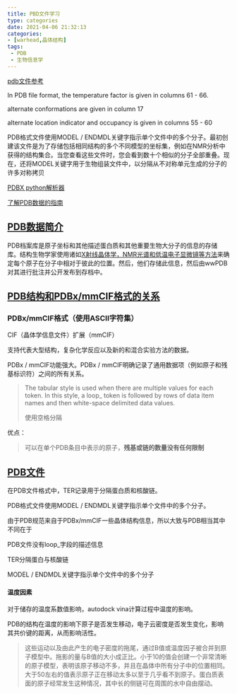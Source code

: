 ```yaml
---
title: PBD文件学习
type: categories
date: 2021-04-06 21:32:13
categories: 
- [warhead,晶体结构]
tags:
 - PDB
 - 生物信息学
---
```


[pdb文件参考](http://pdb101.rcsb.org/learn/guide-to-understanding-pdb-data/dealing-with-coordinates)

In PDB file format, the temperature factor is given in columns 61 - 66.

alternate conformations are given in column 17 

alternate location indicator and occupancy is given in columns 55 - 60

PDB格式文件使用MODEL / ENDMDL关键字指示单个文件中的多个分子。最初创建该文件是为了存储包括相同结构的多个不同模型的坐标集，例如在NMR分析中获得的结构集合。当您查看这些文件时，您会看到数十个相似的分子全部重叠。现在，还将MODEL关键字用于生物组装文件中，以分隔从不对称单元生成的分子的许多对称拷贝

[PDBX python解析器](https://mmcif.wwpdb.org/docs/sw-examples/python/html/)

[了解PDB数据的指南](http://pdb101.rcsb.org/learn/guide-to-understanding-pdb-data/primary-sequences-and-the-pdb-format)



## [PDB数据简介](http://pdb101.rcsb.org/learn/guide-to-understanding-pdb-data/introduction)

PDB档案库是原子坐标和其他描述蛋白质和其他重要生物大分子的信息的存储库。结构生物学家使用诸如[X射线晶体学，NMR光谱和低温电子显微镜等方法](http://pdb101.rcsb.org/learn/guide-to-understanding-pdb-data/methods-for-determining-structure)来确定每个原子在分子中相对于彼此的位置。然后，他们存储此信息，然后由wwPDB对其进行批注并公开发布到存档中。



## [PDB结构和PDBx/mmCIF格式的关系](http://pdb101.rcsb.org/learn/guide-to-understanding-pdb-data/beginner%E2%80%99s-guide-to-pdb-structures-and-the-pdbx-mmcif-format)

### PDBx/mmCIF格式（使用ASCII字符集）

CIF（晶体学信息文件）扩展（mmCIF）

支持代表大型结构，复杂化学反应以及新的和混合实验方法的数据。

PDBx / mmCIF功能强大。PDBx / mmCIF明确记录了通用数据项（例如原子和残基标识符）之间的所有关系。

> The tabular style is used when there are multiple values for each token. In this style, a loop_ token is followed by rows of data item names and then white-space delimited data values. 
>
> 使用空格分隔

优点：

>可以在单个PDB条目中表示的原子，**残基或链的数量没有任何限制**



## [PDB文件](http://pdb101.rcsb.org/learn/guide-to-understanding-pdb-data/dealing-with-coordinates)

在PDB文件格式中，TER记录用于分隔蛋白质和核酸链。

PDB格式文件使用MODEL / ENDMDL关键字指示单个文件中的多个分子。



由于PDB规范来自于PDBx/mmCIF一些晶体结构信息，所以大致与PDB相当其中不同在于

PDB文件没有loop_字段的描述信息

TER分隔蛋白与核酸链

MODEL / ENDMDL关键字指示单个文件中的多个分子



#### 温度因素

对于储存的温度系数值影响，autodock vina计算过程中温度的影响。

PDB的结构在温度的影响下原子是否发生移动，电子云密度是否发生变化，影响其共价键的距离，从而影响活性。

> 这些运动以及由此产生的电子密度的拖尾，通过B值或温度因子被合并到原子模型中。拖影的量与B值的大小成正比。小于10的值会创建一个非常清晰的原子模型，表明该原子移动不多，并且在晶体中所有分子中的位置相同。大于50左右的值表示原子正在移动太多以至于几乎看不到原子。蛋白质表面的原子经常发生这种情况，其中长的侧链可在周围的水中自由摆动。